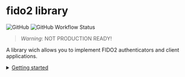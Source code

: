 # fido2 library

![GitHub](https://img.shields.io/github/license/r4gus/ztap?style=flat-square)
![GitHub Workflow Status](https://img.shields.io/github/actions/workflow/status/r4gus/fido2/main.yml?style=flat-square)

> _Warning_: NOT PRODUCTION READY!

A library wich allows you to implement FIDO2 authenticators and client applications. 

<details>
<summary><ins>Getting started</ins></summary>
To use this library you can either add it directly as a module or use the Zig package manager to fetch it as a dependency.

### Zig package manager

First add this library as dependency to your build.zig.zon file:

```zon
.{
    .name = "your-project",
    .version = 0.0.1,

    .dependencies = .{
        .fido = .{
            .url = "https://github.com/r4gus/fido2/archive/main.tar.gz",
            .hash = "122036646fd5c72c265f2eb4dfc4b9891696a38e7c614b234b3ea65795eb2584d052",
        }
    },
}
```

#### Hash

To calculate the hash you can use the following [script](https://github.com/r4gus/zig-package-hash/blob/main/hash.sh).

> Note: The Zig core team might alter the hashing algorithm used, i.e., the script might
> not always calculate the correct result in the future.

### As a module

First add the library to your project, e.g., as a submodule:

```
your-project$ mkdir libs
your-project$ git submodule add https://github.com/r4gus/fido2.git libs/fido
```

Then add the following line to your `build.zig` file.

```zig
// Create a new module
var fido_module = b.createModule(.{
    .source_file = .{ .path = "libs/fido/lib/main.zig" },
});

// create your exe ...

// Add the module to your exe/ lib
exe.addModule("fido", fido_module);
```

</summary>

<details>
<summary><ins>FIDO2 authenticator</ins></summary>

You can use this library to implement roaming and platform FIDO2 authenticators. It makes no assumptions about the
underlying hardware, instead the user of this library is responsible to provide the necessary resources (see below).

### Getting started

The following steps are required to get started:

1. Add this repository to your project
2. Implement a basic application that acts as a raw usb hid device (nfc and bluetooth are currently not supported)
3. Define the following functions (take a look at the example [here](https://github.com/r4gus/candy-stick-nrf/blob/master/src/auth_descriptor.zig)):
  - `pub fn rand() u32` - Get a 32 bit (true) random number
  - `pub fn millis() u32` - The time in milliseconds since startup (or something similar)
  - `pub fn load(allocator: std.mem.Allocator) fido.Resources.LoadError![]u8` - Load data from memory (the first four bytes encode the data length and MUST NOT be returned)
  - `pub fn store(data: []const u8) void` - Store the given data to memory (the first four bytes encode the length)
  - `pub fn request_permission(user: ?*const fido.data.User, rp: ?*const fido.data.RelyingParty) bool` - Request permission from the user (e.g., button press)
4. On startup call `fido.Authenticator.new_default` to instantiate an authenticator
```zig
// call this on start up
auth = fido.Authenticator.new_default(
    [_]u8{
        ...      
    },                                                                          
    .{                          
        .rand = Impl.rand,
        .millis = Impl.millis,
        .load = Impl.load,     
        .store = Impl.store,
        .request_permission = Impl.requestPermission,
    },
);
```
6. On receiving a usb packet call `fido.transport_specific_bindings.ctaphid.handle(buffer[0..bufsize], &auth)` where `buffer` contains the raw data and `auth` is the authenticator instance
7. `ctaphid.handle` will either return null (if its still in the process of assembling the request) or an iterator (containing the response). You can call `next()` on the iterator to get the next CTAPHID packet to send to the client.
```zig
// example of sending a CTAPHID response (tinyusb)
if (response != null) {
    while (response.?.next()) |r| {
        while (!tudHidReady()) {
            tudTask();
            // wait until ready
        }

        _ = tudHidReport(0, r);
    }
}
```

#### Examples

| Platform | Architecture | Link |
|:--------:|:------------:|:----:|
| nRF52840-MDK USB Dongle | Arm | [candy-stick-nrf](https://github.com/r4gus/candy-stick-nrf) |

### Supported transport specific bindings

| binding           | supported? |
|:-----------------:|:----------:|
| USB | ✅ |
| NFC |    |
| Bluetooth |   |


### Supported commands

| command           | supported? |
|:-----------------:|:----------:|
| `authenticatorMakeCredential`     | ✅ |
| `authenticatorGetAssertion`       | ✅ |
| `authenticatorGetNextAssertion`   |    |
| `authenticatorGetInfo`            | ✅ |
| `authenticatorClientPin`          | ✅ |
| `authenticatorReset`              | ✅ |
| `authenticatorBioEnrollment`      |    |
| `authenticatorCredentialManagement` |    |
| `authenticatorSelection`          |    |
| `authenticatorLargeBlobs`         |    |
| `authenticatorConfig`             |    |

### Crypto

TODO: rewrite this section

</details>

<details>
<summary><ins>FIDO2 tooling</ins></summary>
</details>

## Resources

- [CTAP2](https://fidoalliance.org/specs/fido-v2.1-ps-20210615/fido-client-to-authenticator-protocol-v2.1-ps-errata-20220621.html#intro) - FIDO Alliance
- [WebAuthn](https://www.w3.org/TR/webauthn-3/) - W3C
- [CBOR RFC8949](https://www.rfc-editor.org/rfc/rfc8949.html) - C. Bormann and P. Hoffman
